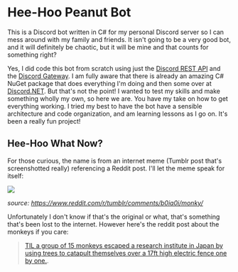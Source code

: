 # Hee-Hoo Peanut Bot
This is a Discord bot written in C# for my personal Discord server so I can mess around with my family and friends. It isn't going to be a very good bot, and it will definitely be chaotic, but it will be mine and that counts for something right?

Yes, I did code this bot from scratch using just the [Discord REST API](https://discord.com/developers/docs/reference#api-reference) and the [Discord Gateway](https://discord.com/developers/docs/topics/gateway). I am fully aware that there is already an amazing C# NuGet package that does everything I'm doing and then some over at [Discord.NET](https://github.com/discord-net/Discord.Net). But that's not the point! I wanted to test my skills and make something wholly my own, so here we are. You have my take on how to get everything working. I tried my best to have the bot have a sensible architecture and code organization, and am learning lessons as I go on. It's been a really fun project!

## Hee-Hoo What Now?
For those curious, the name is from an internet meme (Tumblr post that's screenshotted really) referencing a Reddit post. I'll let the meme speak for itself:

![](https://i.redd.it/3wocnzuootl21.png)

_source: https://www.reddit.com/r/tumblr/comments/b0ia0i/monky/_

Unfortunately I don't know if that's the original or what, that's something that's been lost to the internet. However here's the reddit post about the monkeys if you care: 
> [TIL a group of 15 monkeys escaped a research institute in Japan by using trees to catapult themselves over a 17ft high electric fence one by one.](https://www.reddit.com/r/todayilearned/comments/7qsikv/til_a_group_of_15_monkeys_escaped_a_research/).
